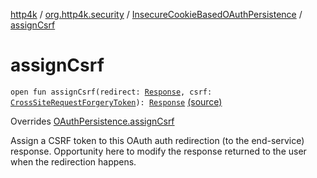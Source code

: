 [http4k](../../index.md) / [org.http4k.security](../index.md) / [InsecureCookieBasedOAuthPersistence](index.md) / [assignCsrf](./assign-csrf.md)

# assignCsrf

`open fun assignCsrf(redirect: `[`Response`](../../org.http4k.core/-response/index.md)`, csrf: `[`CrossSiteRequestForgeryToken`](../-cross-site-request-forgery-token/index.md)`): `[`Response`](../../org.http4k.core/-response/index.md) [(source)](https://github.com/http4k/http4k/blob/master/http4k-security-oauth/src/main/kotlin/org/http4k/security/InsecureCookieBasedOAuthPersistence.kt#L30)

Overrides [OAuthPersistence.assignCsrf](../-o-auth-persistence/assign-csrf.md)

Assign a CSRF token to this OAuth auth redirection (to the end-service) response. Opportunity here to modify the
response returned to the user when the redirection happens.

